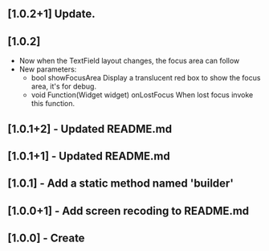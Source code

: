 ## [1.0.2+1] Update.

## [1.0.2]
- Now when the TextField layout changes, the focus area can follow
- New parameters:
    - bool showFocusArea
        Display a translucent red box to show the focus area, it's for debug.
    - void Function(Widget widget) onLostFocus 
        When lost focus invoke this function.

## [1.0.1+2] - Updated README.md

## [1.0.1+1] - Updated README.md

## [1.0.1] - Add a static method named 'builder'

## [1.0.0+1] - Add screen recoding to README.md

## [1.0.0] - Create
